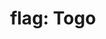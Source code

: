 ---
layout: flags
title: "flag: Togo"
emoji: flag_togo
permalink: 🇹🇬.html
image: assets/img/3moji/flag_togo.png
---